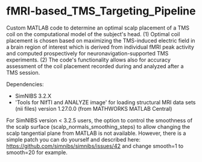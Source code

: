 # fMRI-based_TMS_Targeting_Pipeline
Custom MATLAB code to determine an optimal scalp placement of a TMS coil on the computational model of the subject's head. (1) Optimal coil placement is chosen based on maximizing the TMS-induced electric field in a brain region of interest which is derived from individual fMRI peak activity and computed prospectively for neuronavigation-supported TMS experiments. (2) The code's functionality allows also for accuracy assessment of the coil placement recorded during and analyzed after a TMS session.  
  
Dependencies:  
- SimNIBS 3.2.X  
- 'Tools for NIfTI and ANALYZE image' for loading structural MRI data sets (nii files) version 1.27.0.0 (from MATHWORKS MATLAB Central)  
  
For SimNIBS version < 3.2.5 users, the option to control the smoothness of the scalp surface (scalp_normals_smoothing_steps) to allow changing the scalp tangential plane from MATLAB is not available. However, there is a simple patch you can do yourself and described here: https://github.com/simnibs/simnibs/issues/42
and change smooth=1 to smooth=20 for example.
